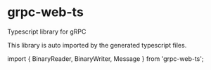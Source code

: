 # grpc-web-ts
Typescript library for gRPC

This library is auto imported by the generated typescript files.

import { BinaryReader, BinaryWriter, Message } from 'grpc-web-ts';
